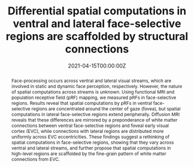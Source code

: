 ---
title: 'Differential spatial computations in ventral and lateral face-selective regions are scaffolded by structural connections'

# Authors
# If you created a profile for a user (e.g. the default `admin` user), write the username (folder name) here
# and it will be replaced with their full name and linked to their profile.
authors:
  - admin
  - Jesse Gomez
  - Marisa Nordt
  - Alex A. Rezai
  - Sonia Poltoratski
  - Kalanit Grill-Spector

# # Author notes (optional)
# author_notes:
#   - 'Equal contribution'
#   - 'Equal contribution'

date: '2021-04-15T00:00:00Z'
doi: ''

# Schedule page publish date (NOT publication's date).
publishDate: '2017-01-01T00:00:00Z'

# Publication type.
# Legend: 0 = Uncategorized; 1 = Conference paper; 2 = Journal article;
# 3 = Preprint / Working Paper; 4 = Report; 5 = Book; 6 = Book section;
# 7 = Thesis; 8 = Patent
publication_types: ['2']

# Publication name and optional abbreviated publication name.
publication: In *Nature Communications*
#publication_short: In *ICW*

abstract: Face-processing occurs across ventral and lateral visual streams, which are involved in static and dynamic face perception, respectively. However, the nature of spatial computations across streams is unknown. Using functional MRI and population receptive field (pRF) mapping, we measured pRFs in face-selective regions. Results reveal that spatial computations by pRFs in ventral face-selective regions are concentrated around the center of gaze (fovea), but spatial computations in lateral face-selective regions extend peripherally. Diffusion MRI reveals that these differences are mirrored by a preponderance of white matter connections between ventral face-selective regions and foveal early visual cortex (EVC), while connections with lateral regions are distributed more uniformly across EVC eccentricities. These findings suggest a rethinking of spatial computations in face-selective regions, showing that they vary across ventral and lateral streams, and further propose that spatial computations in high-level regions are scaffolded by the fine-grain pattern of white matter connections from EVC.

# # Summary. An optional shortened abstract.
# summary: Lorem ipsum dolor sit amet, consectetur adipiscing elit. Duis posuere tellus ac convallis placerat. Proin tincidunt magna sed ex sollicitudin condimentum.

tags: []

# Display this page in the Featured widget?
featured: false

# Custom links (uncomment lines below)
# links:
# - name: Custom Link
#   url: http://example.org

url_pdf: ''
url_code: 'https://github.com/VPNL/fibeRFs'
url_dataset: ''
url_poster: ''
url_project: ''
url_slides: ''
url_source: ''
url_video: ''

# Featured image
# To use, add an image named `featured.jpg/png` to your page's folder.
image:
  caption: ''
  focal_point: ''
  preview_only: false

# Associated Projects (optional).
#   Associate this publication with one or more of your projects.
#   Simply enter your project's folder or file name without extension.
#   E.g. `internal-project` references `content/project/internal-project/index.md`.
#   Otherwise, set `projects: []`.
projects: []
#  - example

# Slides (optional).
#   Associate this publication with Markdown slides.
#   Simply enter your slide deck's filename without extension.
#   E.g. `slides: "example"` references `content/slides/example/index.md`.
#   Otherwise, set `slides: ""`.
slides: "" #example
---